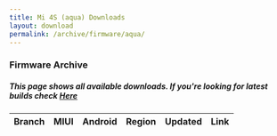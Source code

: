 ```yaml
---
title: Mi 4S (aqua) Downloads
layout: download
permalink: /archive/firmware/aqua/
---
```


### Firmware Archive
##### This page shows all available downloads. If you're looking for latest builds check [Here](/firmware/aqua/)


<div class="table-responsive-md">
<table id="firmware" class="compact table table-striped table-hover table-sm">
    <thead class="thead-dark">
        <tr>
            <th>Branch</th>
            <th>MIUI</th>
            <th>Android</th>
            <th>Region</th>
            <th>Updated</th>
            <th>Link</th>
        </tr>
    </thead>
    <script>loadFirmwareDownloads('aqua', 'full')</script>
</table>
</div>
